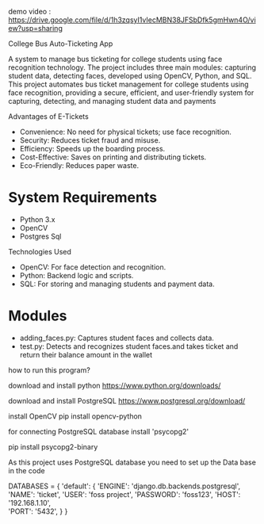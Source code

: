 
demo video : https://drive.google.com/file/d/1h3zqsyI1vIecMBN38JFSbDfk5gmHwn4O/view?usp=sharing

College Bus Auto-Ticketing App

A system to manage bus ticketing for college students using face recognition technology. The project includes three main modules: capturing student data, detecting faces, developed using OpenCV, Python, and SQL.
This project automates bus ticket management for college students using face recognition, providing a secure, efficient, and user-friendly system for capturing, detecting, and managing student data and payments

Advantages of E-Tickets

- Convenience: No need for physical tickets; use face recognition.
- Security: Reduces ticket fraud and misuse.
- Efficiency: Speeds up the boarding process.
- Cost-Effective: Saves on printing and distributing tickets.
- Eco-Friendly: Reduces paper waste.


# System Requirements

- Python 3.x
- OpenCV
- Postgres Sql


Technologies Used

- OpenCV: For face detection and recognition.
- Python: Backend logic and scripts.
- SQL: For storing and managing students and payment data.

# Modules

- adding_faces.py: Captures student faces and collects data.
- test.py: Detects and recognizes student faces.and takes ticket and return their balance amount in the wallet

how to run this program?




download and install python
https://www.python.org/downloads/

download and install PostgreSQL
https://www.postgresql.org/download/



install OpenCV
pip install opencv-python


for connecting PostgreSQL database install 'psycopg2'

pip install psycopg2-binary


As this project uses PostgreSQL database you need to set up the Data base in the code 

DATABASES = {
    'default': {
        'ENGINE': 'django.db.backends.postgresql',
        'NAME': 'ticket',
        'USER': 'foss project',
        'PASSWORD': 'foss123',
        'HOST': '192.168.1.10',  
        'PORT': '5432',
    }
}



